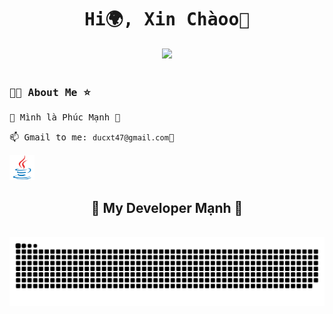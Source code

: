 <samp>
<p align="center">
  <h1 align="center">Hi🌍, Xin Chàoo👋</h1> 
</p>

<div align="center">
  <img height="150" src="https://camo.githubusercontent.com/62da68eb62b1e5f175f7d1f0191dd89a653d7908feb22d37d4a0ab07365d6791/68747470733a2f2f6d656469612e67697068792e636f6d2f6d656469612f4d3967624264396e6244724f5475314d71782f67697068792e676966"  />
</div>
<br>  
<h3 align="left">👨‍💻  About Me ⭐</h3>

🤖 Mình là Phúc Mạnh 🚀

📫 Gmail to me: `ducxt47@gmail.com`🎄
<p align="left"> <a href="https://www.java.com" target="_blank" rel="noreferrer"> <img src="https://raw.githubusercontent.com/devicons/devicon/master/icons/java/java-original.svg" alt="java" width="40" height="40"/> </a> </p>
</samp>
<div align="center">
  <h2>🐍 My Developer Mạnh 🐍</h2>
  <br>
  <img alt="snake eating my contributions" src="https://raw.githubusercontent.com/salesp07/salesp07/output/github-contribution-grid-snake.svg" />
  
  <br/><br/><br/>
</div>
<br/>

